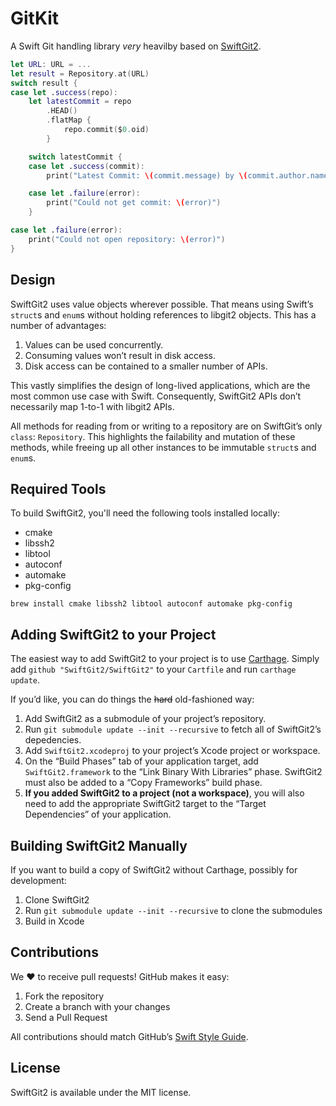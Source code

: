 # GitKit

A Swift Git handling library *very* heavilby based on [SwiftGit2](https://github.com/SwiftGit2/SwiftGit2).

```swift
let URL: URL = ...
let result = Repository.at(URL)
switch result {
case let .success(repo):
    let latestCommit = repo
        .HEAD()
        .flatMap {
            repo.commit($0.oid)
        }

    switch latestCommit {
    case let .success(commit):
        print("Latest Commit: \(commit.message) by \(commit.author.name)")

    case let .failure(error):
        print("Could not get commit: \(error)")
    }

case let .failure(error):
    print("Could not open repository: \(error)")
}
```

## Design
SwiftGit2 uses value objects wherever possible. That means using Swift’s `struct`s and `enum`s without holding references to libgit2 objects. This has a number of advantages:

1. Values can be used concurrently.
2. Consuming values won’t result in disk access.
3. Disk access can be contained to a smaller number of APIs.

This vastly simplifies the design of long-lived applications, which are the most common use case with Swift. Consequently, SwiftGit2 APIs don’t necessarily map 1-to-1 with libgit2 APIs.

All methods for reading from or writing to a repository are on SwiftGit’s only `class`: `Repository`. This highlights the failability and mutation of these methods, while freeing up all other instances to be immutable `struct`s and `enum`s.

## Required Tools
To build SwiftGit2, you'll need the following tools installed locally:

* cmake
* libssh2
* libtool
* autoconf
* automake
* pkg-config

```
brew install cmake libssh2 libtool autoconf automake pkg-config
```

## Adding SwiftGit2 to your Project
The easiest way to add SwiftGit2 to your project is to use [Carthage](https://github.com/Carthage/Carthage). Simply add `github "SwiftGit2/SwiftGit2"` to your `Cartfile` and run `carthage update`.

If you’d like, you can do things the ~~hard~~ old-fashioned way:

1. Add SwiftGit2 as a submodule of your project’s repository.
2. Run `git submodule update --init --recursive` to fetch all of SwiftGit2’s depedencies.
3. Add `SwiftGit2.xcodeproj` to your project’s Xcode project or workspace.
4. On the “Build Phases” tab of your application target, add `SwiftGit2.framework` to the “Link Binary With Libraries” phase. SwiftGit2 must also be added to a “Copy Frameworks” build phase.
5. **If you added SwiftGit2 to a project (not a workspace)**, you will also need to add the appropriate SwiftGit2 target to the “Target Dependencies” of your application.

## Building SwiftGit2 Manually
If you want to build a copy of SwiftGit2 without Carthage, possibly for development:

1. Clone SwiftGit2
2. Run `git submodule update --init --recursive` to clone the submodules
3. Build in Xcode

## Contributions
We :heart: to receive pull requests! GitHub makes it easy:

1. Fork the repository
2. Create a branch with your changes
3. Send a Pull Request

All contributions should match GitHub’s [Swift Style Guide](https://github.com/github/swift-style-guide).

## License
SwiftGit2 is available under the MIT license.
